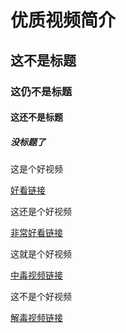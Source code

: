 <html lang="zh-cn">
    <head>
        <meta charset="utf-8"/>
        <title>我的第一个网页</title>
    </head>
    <body>
        <h1>优质视频简介</h1>
        <h2>这不是标题</h2>
        <h3>这仍不是标题</h3>
        <h4>这还不是标题</h4>
        <h5>没标题了</h4>
        <p>这是个好视频</p>
        <a href="https://www.bilibili.com/video/BV1us41137Fd?from=search&seid=18345474380186707691&spm_id_from=333.337.0.0">好看链接</a>
        <p>这还是个好视频</p>
        <a href="https://www.bilibili.com/video/BV1fx411e7Dr?from=search&seid=338903368952873432&spm_id_from=333.337.0.0">非常好看链接</a>
        <p>这就是个好视频</p>
        <a href="https://www.bilibili.com/video/BV18W41167g4/?spm_id_from=333.788.recommend_more_video.0">中毒视频链接</a>
        <p>这不是个好视频</p>
        <a href="https://www.bilibili.com/video/BV17x411w7KC">解毒视频链接</a>
    </body>
</html>
